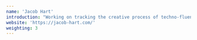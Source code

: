 ```yaml
---
name: 'Jacob Hart'
introduction: "Working on tracking the creative process of techno-fluent composers through new approaches to analysis, Jacob is a PhD researcher in Musicology on FluCoMa."
website: 'https://jacob-hart.com/'
weighting: 3
---
```

